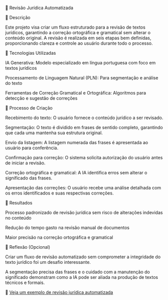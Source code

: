 📜 Revisão Jurídica Automatizada

📒 Descrição

Este projeto visa criar um fluxo estruturado para a revisão de textos jurídicos, garantindo a correção ortográfica e gramatical sem alterar o conteúdo original. A revisão é realizada em seis etapas bem definidas, proporcionando clareza e controle ao usuário durante todo o processo.

🤖 Tecnologias Utilizadas

IA Generativa: Modelo especializado em língua portuguesa com foco em textos jurídicos

Processamento de Linguagem Natural (PLN): Para segmentação e análise do texto

Ferramentas de Correção Gramatical e Ortográfica: Algoritmos para detecção e sugestão de correções

🧐 Processo de Criação

Recebimento do texto: O usuário fornece o conteúdo jurídico a ser revisado.

Segmentação: O texto é dividido em frases de sentido completo, garantindo que cada uma mantenha sua estrutura original.

Envio da listagem: A listagem numerada das frases é apresentada ao usuário para conferência.

Confirmação para correção: O sistema solicita autorização do usuário antes de iniciar a revisão.

Correção ortográfica e gramatical: A IA identifica erros sem alterar o significado das frases.

Apresentação das correções: O usuário recebe uma análise detalhada com os erros identificados e suas respectivas correções.

🚀 Resultados

Processo padronizado de revisão jurídica sem risco de alterações indevidas no conteúdo

Redução do tempo gasto na revisão manual de documentos

Maior precisão na correção ortográfica e gramatical

💭 Reflexão (Opcional)

Criar um fluxo de revisão automatizado sem comprometer a integridade do texto jurídico foi um desafio interessante.

A segmentação precisa das frases e o cuidado com a manutenção do significado demonstram como a IA pode ser aliada na produção de textos técnicos e formais.

🔗 [Veja um exemplo de revisão jurídica automatizada](https://chatgpt.com/share/67a92ee2-5860-8008-af8b-8151f07a9df7)
